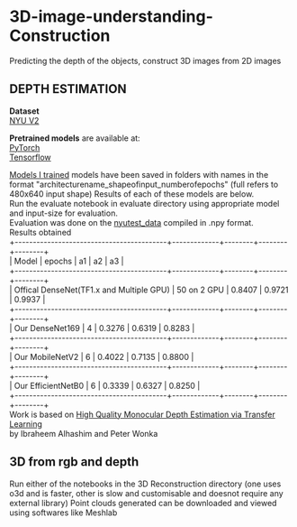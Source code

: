 # 3D-image-understanding-Construction
Predicting the depth of the objects, construct 3D images from 2D images

## DEPTH ESTIMATION
**Dataset**<br/>
[NYU V2](https://tinyurl.com/nyu-data-zip)

**Pretrained models** are available at:<br/>
[PyTorch](https://drive.google.com/file/d/1wvhQhs2CAGumRslknNkPBRCNNKMOHw78/view?usp=sharing)<br/>
[Tensorflow](https://drive.google.com/file/d/1wvhQhs2CAGumRslknNkPBRCNNKMOHw78/view?usp=sharing)<br/>

[Models I trained](https://drive.google.com/drive/folders/1C88ENnOCOi_5eeusYJcFNieDSWYgawCk?usp=sharing) models have been saved in folders with names in the format "architecturename_shapeofinput_numberofepochs" (full refers to 480x640 input shape)
Results of each of these models are below.<br/>
Run the evaluate notebook in evaluate directory using appropriate model and input-size for evaluation.<br/>
Evaluation was done on the [nyutest_data](https://s3-eu-west-1.amazonaws.com/densedepth/nyu_test.zip) compiled in .npy format.<br/>
Results obtained <br/>
+------------------------------------------+-------------+--------+--------+--------+<br/>
| Model                                    | epochs      | a1     | a2     | a3     |<br/>
+------------------------------------------+-------------+--------+--------+--------+<br/>
| Offical DenseNet(TF1.x and Multiple GPU) | 50 on 2 GPU | 0.8407 | 0.9721 | 0.9937 |<br/>
+------------------------------------------+-------------+--------+--------+--------+<br/>
| Our DenseNet169                          | 4           | 0.3276 | 0.6319 | 0.8283 |<br/>
+------------------------------------------+-------------+--------+--------+--------+<br/>
| Our MobileNetV2                          | 6           | 0.4022 | 0.7135 | 0.8800 |<br/>
+------------------------------------------+-------------+--------+--------+--------+<br/>
| Our EfficientNetB0                       | 6           | 0.3339 | 0.6327 | 0.8250 |<br/>
+------------------------------------------+-------------+--------+--------+--------+<br/>
Work is based on [High Quality Monocular Depth Estimation via Transfer Learning](https://arxiv.org/abs/1812.11941)<br/>
by Ibraheem Alhashim and Peter Wonka<br/>

## 3D from rgb and depth
Run either of the notebooks in the 3D Reconstruction directory (one uses o3d and is faster, other is slow and customisable and doesnot require any external library)
Point clouds generated can be downloaded and viewed using softwares like Meshlab
